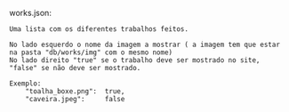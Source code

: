 works.json: 

    Uma lista com os diferentes trabalhos feitos.

    No lado esquerdo o nome da imagem a mostrar ( a imagem tem que estar na pasta "db/works/img" com o mesmo nome)
    No lado direito "true" se o trabalho deve ser mostrado no site, "false" se não deve ser mostrado.

    Exemplo: 
        "toalha_boxe.png":  true,
        "caveira.jpeg":     false